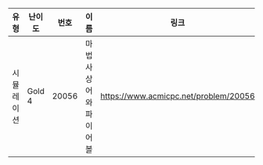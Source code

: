 |유형|난이도|번호|이름|링크|
|------|---|---|---|---|
|시뮬레이션|Gold 4|20056|마법사 상어와 파이어볼|https://www.acmicpc.net/problem/20056|

